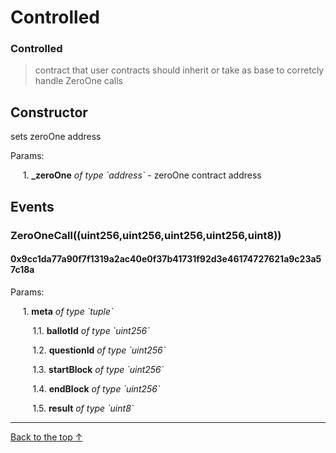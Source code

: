 # Controlled
### Controlled

> contract that user contracts should inherit or take as base to corretcly handle ZeroOne calls 

## Constructor
sets zeroOne address

Params:

&nbsp;&nbsp;&nbsp;&nbsp;
1\. **_zeroOne** *of type \`address\`*
\- zeroOne contract address


## Events

### ZeroOneCall((uint256,uint256,uint256,uint256,uint8))
#### 0x9cc1da77a90f7f1319a2ac40e0f37b41731f92d3e46174727621a9c23a57c18a
Params:

&nbsp;&nbsp;&nbsp;&nbsp;
1\. **meta** *of type \`tuple\`*


&nbsp;&nbsp;&nbsp;&nbsp;&nbsp;&nbsp;&nbsp;&nbsp;
1.1\. **ballotId** *of type \`uint256\`*


&nbsp;&nbsp;&nbsp;&nbsp;&nbsp;&nbsp;&nbsp;&nbsp;
1.2\. **questionId** *of type \`uint256\`*


&nbsp;&nbsp;&nbsp;&nbsp;&nbsp;&nbsp;&nbsp;&nbsp;
1.3\. **startBlock** *of type \`uint256\`*


&nbsp;&nbsp;&nbsp;&nbsp;&nbsp;&nbsp;&nbsp;&nbsp;
1.4\. **endBlock** *of type \`uint256\`*


&nbsp;&nbsp;&nbsp;&nbsp;&nbsp;&nbsp;&nbsp;&nbsp;
1.5\. **result** *of type \`uint8\`*

--- 


[Back to the top ↑](#controlled)